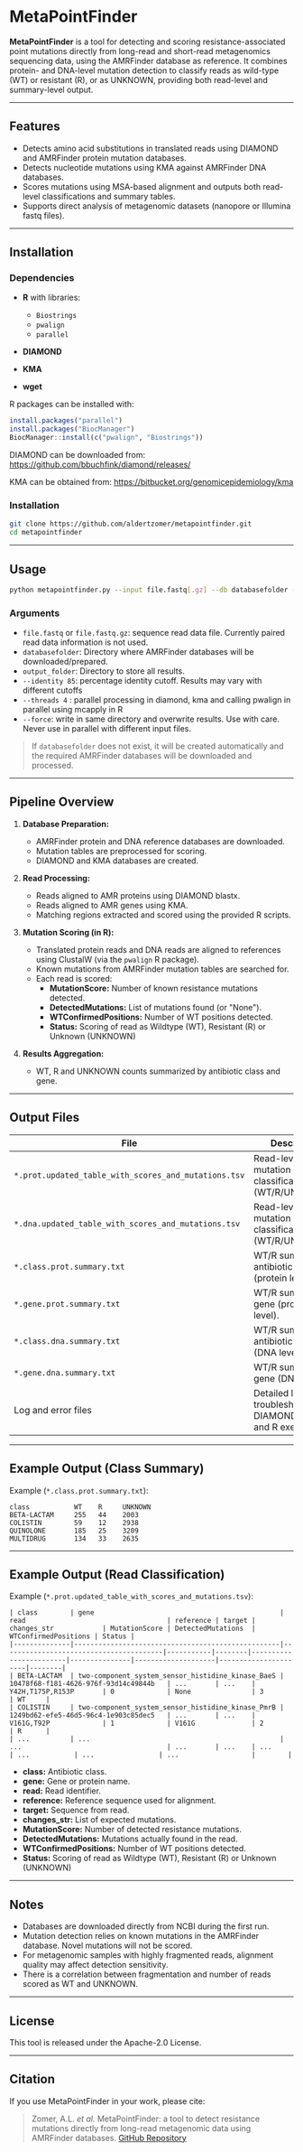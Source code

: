 # MetaPointFinder

**MetaPointFinder** is a tool for detecting and scoring resistance-associated point mutations directly from long-read and short-read metagenomics sequencing data, using the AMRFinder database as reference. It combines protein- and DNA-level mutation detection to classify reads as wild-type (WT) or resistant (R), or as UNKNOWN, providing both read-level and summary-level output.

---

## Features

- Detects amino acid substitutions in translated reads using DIAMOND and AMRFinder protein mutation databases.
- Detects nucleotide mutations using KMA against AMRFinder DNA databases.
- Scores mutations using MSA-based alignment and outputs both read-level classifications and summary tables.
- Supports direct analysis of metagenomic datasets (nanopore or Illumina fastq files).

---

## Installation

### Dependencies

- **R** with libraries:
  - `Biostrings`
  - `pwalign`
  - `parallel`


- **DIAMOND**
- **KMA**
- **wget**

R packages can be installed with:

```r
install.packages("parallel")
install.packages("BiocManager")
BiocManager::install(c("pwalign", "Biostrings"))
```

DIAMOND can be downloaded from:
https://github.com/bbuchfink/diamond/releases/

KMA can be obtained from:
https://bitbucket.org/genomicepidemiology/kma

### Installation

```bash
git clone https://github.com/aldertzomer/metapointfinder.git
cd metapointfinder
```

---

## Usage

```bash
python metapointfinder.py --input file.fastq[.gz] --db databasefolder --output outputfolder --identity 85 --threads 4 [--force]
```

### Arguments

- `file.fastq` or `file.fastq.gz`: sequence read data file. Currently paired read data information is not used.
- `databasefolder`: Directory where AMRFinder databases will be downloaded/prepared.
- `output_folder`: Directory to store all results.
- `--identity 85`: percentage identity cutoff. Results may vary with different cutoffs
- `--threads 4` : parallel processing in diamond, kma and calling pwalign in parallel using mcapply in R
- `--force`: write in same directory and overwrite results. Use with care. Never use in parallel with different input files.


> If `databasefolder` does not exist, it will be created automatically and the required AMRFinder databases will be downloaded and processed.

---

## Pipeline Overview

1. **Database Preparation:**
   - AMRFinder protein and DNA reference databases are downloaded.
   - Mutation tables are preprocessed for scoring.
   - DIAMOND and KMA databases are created.

2. **Read Processing:**
   - Reads aligned to AMR proteins using DIAMOND blastx.
   - Reads aligned to AMR genes using KMA.
   - Matching regions extracted and scored using the provided R scripts.

3. **Mutation Scoring (in R):**
   - Translated protein reads and DNA reads are aligned to references using ClustalW (via the `pwalign` R package).
   - Known mutations from AMRFinder mutation tables are searched for.
   - Each read is scored:
     - **MutationScore:** Number of known resistance mutations detected.
     - **DetectedMutations:** List of mutations found (or "None").
     - **WTConfirmedPositions:** Number of WT positions detected.
     - **Status:** Scoring of read as Wildtype (WT), Resistant (R) or Unknown (UNKNOWN)
     
4. **Results Aggregation:**
   - WT, R and UNKNOWN counts summarized by antibiotic class and gene.

---

## Output Files

| File                                               | Description                                                     |
|----------------------------------------------------|-----------------------------------------------------------------|
| `*.prot.updated_table_with_scores_and_mutations.tsv` | Read-level protein mutation classification (WT/R/UNKNOWN).    |
| `*.dna.updated_table_with_scores_and_mutations.tsv`  | Read-level DNA mutation classification (WT/R/UNKNOWN).        |
| `*.class.prot.summary.txt`                           | WT/R summary per antibiotic class (protein level).              |
| `*.gene.prot.summary.txt`                            | WT/R summary per gene (protein level).                          |
| `*.class.dna.summary.txt`                            | WT/R summary per antibiotic class (DNA level).                  |
| `*.gene.dna.summary.txt`                             | WT/R summary per gene (DNA level).                              |
| Log and error files                                  | Detailed logs for troubleshooting DIAMOND, KMA, and R execution.|

---

## Example Output (Class Summary)

Example (`*.class.prot.summary.txt`):

```
class           WT    R     UNKNOWN
BETA-LACTAM     255   44    2003
COLISTIN        59    12    2938
QUINOLONE       185   25    3209
MULTIDRUG       134   33    2635
```

---

## Example Output (Read Classification)

Example (`*.prot.updated_table_with_scores_and_mutations.tsv`):

```
| class        | gene                                              | read                                   | reference | target | changes_str            | MutationScore | DetectedMutations  | WTConfirmedPositions | Status |
|--------------|---------------------------------------------------|----------------------------------------|-----------|--------|------------------------|---------------|--------------------|----------------------|--------|
| BETA-LACTAM  | two-component_system_sensor_histidine_kinase_BaeS | 10478f68-f181-4626-976f-93d14c49844b   | ...       | ...    | Y42H,T175P,R153P       | 0             | None               | 3                    | WT     |
| COLISTIN     | two-component_system_sensor_histidine_kinase_PmrB | 1249bd62-efe5-46d5-96c4-1e903c85dec5   | ...       | ...    | V161G,T92P             | 1             | V161G              | 2                    | R      |
| ...          | ...                                               | ...                                    | ...       | ...    | ...                    | ...           | ...                | ...                  |        |

```

- **class:** Antibiotic class.
- **gene:** Gene or protein name.
- **read:** Read identifier.
- **reference:** Reference sequence used for alignment.
- **target:** Sequence from read.
- **changes_str:** List of expected mutations.
- **MutationScore:** Number of detected resistance mutations.
- **DetectedMutations:** Mutations actually found in the read.
- **WTConfirmedPositions:** Number of WT positions detected.
- **Status:** Scoring of read as Wildtype (WT), Resistant (R) or Unknown (UNKNOWN)

---

## Notes

- Databases are downloaded directly from NCBI during the first run.
- Mutation detection relies on known mutations in the AMRFinder database. Novel mutations will not be scored.
- For metagenomic samples with highly fragmented reads, alignment quality may affect detection sensitivity. 
- There is a correlation between fragmentation and number of reads scored as WT and UNKNOWN.

---

## License

This tool is released under the Apache-2.0 License.

---

## Citation

If you use MetaPointFinder in your work, please cite:

> Zomer, A.L. *et al.* MetaPointFinder: a tool to detect resistance mutations directly from long-read metagenomic data using AMRFinder databases. [GitHub Repository](https://github.com/aldertzomer/metapointfinder)
